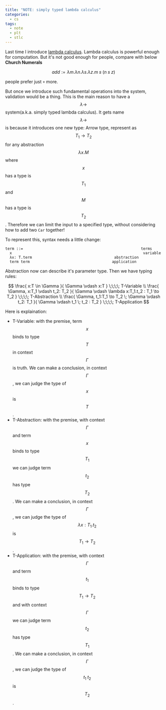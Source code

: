 ```yaml
---
title: "NOTE: simply typed lambda calculus"
categories:
  - cs
tags:
  - note
  - plt
  - stlc
---
```


Last time I introduce [lambda calculus](https://dannypsnl.github.io/docs/cs/note-what-is-lambda-calculus/).
Lambda calculus is powerful enough for computation. But it's not good enough for people, compare with below **Church Numerals**

$$
add := \lambda m. \lambda n. \lambda s. \lambda z. m\;s\;(n\;s\;z)
$$

people prefer just `+` more.

But once we introduce such fundamental operations into the system, validation would be a thing. This is the main reason to have a $$\lambda \to$$ system(a.k.a. simply typed lambda calculus). It gets name $$\lambda \to$$ is because it introduces one new type: Arrow type, represent as $$T_1 \to T_2$$ for any abstraction $$\lambda x.M$$ where $$x$$ has a type is $$T_1$$ and $$M$$ has a type is $$T_2$$. Therefore we can limit the input to a specified type, without considering how to add two `Car` together!

To represent this, syntax needs a little change:

```bnf
term ::=                                                     terms
  x                                                           variable
  λx: T.term                                     abstraction
  term term                                     application
```

Abstraction now can describe it's parameter type. Then we have typing rules:

$$
\frac{
  x:T \in \Gamma
  }{
  \Gamma \vdash x:T
  } \;\;\;\; T-Variable
\\
\frac{
  \Gamma, x:T_1 \vdash t_2: T_2
  }{
  \Gamma \vdash \lambda x:T_1.t_2 : T_1 \to T_2
  } \;\;\;\; T-Abstraction
\\
\frac{
  \Gamma, t_1:T_1 \to T_2 \; \Gamma \vdash t_2: T_1
  }{
  \Gamma \vdash t_1 \; t_2 : T_2
  } \;\;\;\; T-Application
$$

Here is explaination:

- T-Variable: with the premise, term $$x$$ binds to type $$T$$ in context $$\Gamma$$ is truth. We can make a conclusion, in context $$\Gamma$$, we can judge the type of $$x$$ is $$T$$.
- T-Abstraction: with the premise, with context $$\Gamma$$ and term $$x$$ binds to type $$T_1$$ we can judge term $$t_2$$ has type $$T_2$$. We can make a conclusion, in context $$\Gamma$$, we can judge the type of $$\lambda x:T_1.t_2$$ is $$T_1 \to T_2$$.
- T-Application: with the premise, with context $$\Gamma$$ and term $$t_1$$ binds to type $$T_1 \to T_2$$ and with context $$\Gamma$$ we can judge term $$t_2$$ has type $$T_1$$. We can make a conclusion, in context $$\Gamma$$, we can judge the type of $$t_1 \; t_2$$ is $$T_2$$.